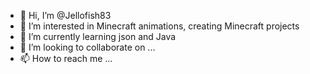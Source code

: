 - 👋 Hi, I’m @Jellofish83
- 👀 I’m interested in Minecraft animations, creating Minecraft projects
- 🌱 I’m currently learning json and Java
- 💞️ I’m looking to collaborate on ...
- 📫 How to reach me ...

<!---
Jellofish83/Jellofish83 is a ✨ special ✨ repository because its `README.md` (this file) appears on your GitHub profile.
You can click the Preview link to take a look at your changes.
--->
